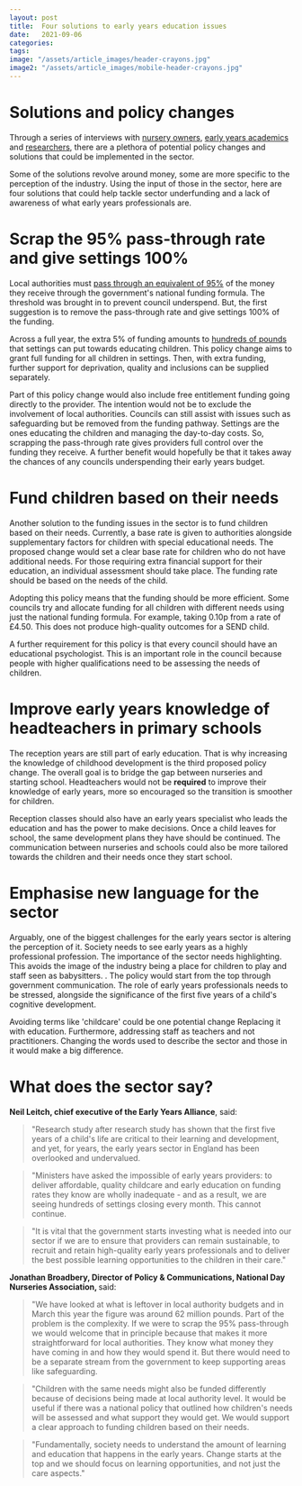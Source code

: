 ```yaml
---
layout: post
title:  Four solutions to early years education issues
date:   2021-09-06
categories:
tags:
image: "/assets/article_images/header-crayons.jpg"
image2: "/assets/article_images/mobile-header-crayons.jpg"
---
```

<html>

<h1> Solutions and policy changes </h1>
<p>Through a series of interviews with <a href="https://gwilloughby99.github.io/early-years-project/2021/07/08/We-need-to-be-attracting-highly-intelligent-people-Nursery-owner-Claire-Kenyon-on-altering-the-perception-of-the-workforce.html">nursery owners</a>, <a href="https://gwilloughby99.github.io/early-years-project/2021/07/21/'The-big-challenge-is-finding-solutions-that-do-not-revolve-around-money'-Dr-Verity-Campbell-Barr-on-improving-early-education.html">early years academics</a> and <a href="https://gwilloughby99.github.io/early-years-project/2021/08/02/Dr-sara-bonetti-early-years-funding-inefficiency.html">researchers</a>, there are a plethora of potential policy changes and solutions that could be implemented in the sector.</p>

<p> Some of the solutions revolve around money, some are more specific to the perception of the industry. Using the input of those in the sector, here are four solutions that could help tackle sector underfunding and a lack of awareness of what early years professionals are.</p>

<h1> Scrap the 95% pass-through rate and give settings 100% </h1>
<p> Local authorities must <a href="https://gwilloughby99.github.io/early-years-project/feature/2021/08/19/the-funding-gap-in-early-years-education.html">pass through an equivalent of 95%</a> of the money they receive through the government's national funding formula. The threshold was brought in to prevent council underspend. But, the first suggestion is to remove the pass-through rate and give settings 100% of the funding. </p>

<p> Across a full year, the extra 5% of funding amounts to <a href="https://gwilloughby99.github.io/early-years-project/feature/2021/08/19/the-funding-gap-in-early-years-education.html">hundreds of pounds</a> that settings can put towards educating children. This policy change aims to grant full funding for all children in settings. Then, with extra funding, further support for deprivation, quality and inclusions can be supplied separately. </p>

<p> Part of this policy change would also include free entitlement funding going directly to the provider. The intention would not be to exclude the involvement of local authorities. Councils can still assist with issues such as safeguarding but be removed from the funding pathway. Settings are the ones educating the children and managing the day-to-day costs. So, scrapping the pass-through rate gives providers full control over the funding they receive. A further benefit would hopefully be that it takes away the chances of any councils underspending their early years budget. </p>

<h1> Fund children based on their needs </h1>
<p> Another solution to the funding issues in the sector is to fund children based on their needs. Currently, a base rate is given to authorities alongside supplementary factors for children with special educational needs. The proposed change would set a clear base rate for children who do not have additional needs. For those requiring extra financial support for their education, an individual assessment should take place. The funding rate should be based on the needs of the child. </p>

<p>Adopting this policy means that the funding should be more efficient. Some councils try and allocate funding for all children with different needs using just the national funding formula. For example, taking 0.10p from a rate of £4.50. This does not produce high-quality outcomes for a SEND child. </p>

<p>A further requirement for this policy is that every council should have an educational psychologist. This is an important role in the council because people with higher qualifications need to be assessing the needs of children. </p>

<h1> Improve early years knowledge of headteachers in primary schools </h1>
<p>The reception years are still part of early education. That is why increasing the knowledge of childhood development is the third proposed policy change. The overall goal is to bridge the gap between nurseries and starting school. Headteachers would not be <strong>required</strong> to improve their knowledge of early years, more so encouraged so the transition is smoother for children. </p>

<p>Reception classes should also have an early years specialist who leads the education and has the power to make decisions. Once a child leaves for school, the same development plans they have should be continued. The communication between nurseries and schools could also be more tailored towards the children and their needs once they start school.</p>

<h1> Emphasise new language for the sector </h1>
<p> Arguably, one of the biggest challenges for the early years sector is altering the perception of it. Society needs to see early years as a highly professional profession. The importance of the sector needs highlighting. This avoids the image of the industry being a place for children to play and staff seen as babysitters. . The policy would start from the top through government communication. The role of early years professionals needs to be stressed, alongside the significance of the first five years of a child's cognitive development.</p>

<p>Avoiding terms like 'childcare' could be one potential change Replacing it with education. Furthermore, addressing staff as teachers and not practitioners. Changing the words used to describe the sector and those in it would make a big difference.</p>
  
  <h1> What does the sector say? </h1>
  <p><b>Neil Leitch, chief executive of the Early Years Alliance</b>, said:</p>
  <blockquote>"Research study after research study has shown that the first five years of a child's life are critical to their learning and development, and yet, for years, the early years sector in England has been overlooked and undervalued.</blockquote>
  <blockquote> "Ministers have asked the impossible of early years providers: to deliver affordable, quality childcare and early education on funding rates they know are wholly inadequate - and as a result, we are seeing hundreds of settings closing every month. This cannot continue.</blockquote>
  <blockquote> "It is vital that the government starts investing what is needed into our sector if we are to ensure that providers can remain sustainable, to recruit and retain high-quality early years professionals and to deliver the best possible learning opportunities to the children in their care."</blockquote>
  <p><b>Jonathan Broadbery, Director of Policy & Communications, National Day Nurseries Association, </b> said:</p>
  <blockquote>"We have looked at what is leftover in local authority budgets and in March this year the figure was around 62 million pounds. Part of the problem is the complexity. If we were to scrap the 95% pass-through we would welcome that in principle because that makes it more straightforward for local authorities. They know what money they have coming in and how they would spend it. But there would need to be a separate stream from the government to keep supporting areas like safeguarding. </blockquote>
  <blockquote>"Children with the same needs might also be funded differently because of decisions being made at local authority level. It would be useful if there was a national policy that outlined how children's needs will be assessed and what support they would get. We would support a clear approach to funding children based on their needs. </blockquote>
  <blockquote>"Fundamentally, society needs to understand the amount of learning and education that happens in the early years. Change starts at the top and we should focus on learning opportunities, and not just the care aspects."</blockquote>
  
